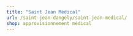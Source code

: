 ```yaml
---
title: "Saint Jean Médical"
url: /saint-jean-dangely/saint-jean-medical/
shop: approvisionnement médical
---
```


